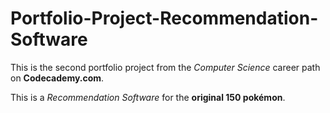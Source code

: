 # Portfolio-Project-Recommendation-Software

This is the second portfolio project from the *Computer Science* career path on **Codecademy.com**.

This is a *Recommendation Software* for the **original 150 pokémon**.
